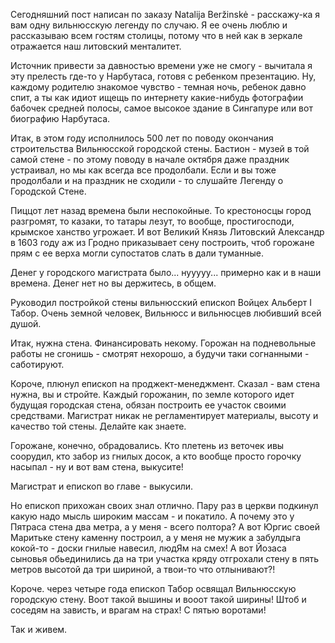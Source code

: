 Сегодняшний пост написан по заказу Natalija Beržinskė - расскажу-ка я вам одну вильнюсскую легенду по случаю. Я ее очень люблю и рассказываю всем гостям столицы, потому что в ней как в зеркале отражается наш литовский менталитет.

Источник привести за давностью времени уже не смогу - вычитала я эту прелесть где-то у Нарбутаса, готовя с ребенком презентацию. Ну, каждому родителю знакомое чувство - темная ночь, ребенок давно спит, а ты как идиот ищещь по интернету какие-нибудь фотографии бабочек средней полосы, самое высокое здание в Сингапуре или вот биографию Нарбутаса.

Итак, в этом году исполнилось 500 лет по поводу окончания строительства Вильнюсской городской стены. Бастион - музей в той самой стене - по этому поводу в начале октября даже праздник устраивал, но мы как всегда все продолбали. Если и вы тоже продолбали и на праздник не сходили - то слушайте Легенду о Городской Стене.

Пиццот лет назад времена были неспокойные. То крестоносцы город разгромят, то казаки, то татары лезут, то вообще, простигосподи, крымское ханство угрожает. И вот Великий Князь Литовский Александр в 1603 году аж из Гродно приказывает сену построить, чтоб горожане прям с ее верха могли супостатов слать в дали туманные.

Денег у городского магистрата было... нууууу... примерно как и в наши времена. Денег нет но вы держитесь, в общем.

Руководил постройкой стены вильнюсский епископ Войцех Альберт I Табор. Очень земной человек, Вильнюсс и вильнюсцев любивший всей душой. 

Итак, нужна стена. Финансировать некому. Горожан на подневольные работы не сгонишь - смотрят нехорошо, а будучи таки согнанными - саботируют.

Короче, плюнул епископ на проджект-менеджмент. Сказал - вам стена нужна, вы и стройте. Каждый горожанин, по земле которого идет будущая городская стена, обязан построить ее участок своими средствами. Магистрат никак не регламентирует материалы, высоту и качество той стены. Делайте как знаете.

Горожане, конечно, обрадовались. Кто плетень из веточек ивы соорудил, кто забор из гнилых досок, а кто вообще просто горочку насыпал - ну и вот вам стена, выкусите! 

Магистрат и епископ во главе - выкусили.

Но епископ прихожан своих знал отлично. Пару раз в церкви подкинул какую надо мысль широким массам - и покатило. А почему это у Пятраса стена два метра, а у меня - всего полтора? А вот Юргис своей Маритьке стену каменну построил, а у меня не мужик а забулдыга кокой-то - доски гнилые навесил, людЯм на смех! А вот Йозаса сыновья обьединились да на три участка кряду отгрохали стену в пять метров высотой да три шириной, а твои-то что отлынивают?!

Короче. через четыре года епископ Табор освящал Вильнюсскую городскую стену. Воот такой вышины и вооот такой ширины! Штоб и соседям на зависть, и врагам на страх! С пятью воротами!

Так и живем.

